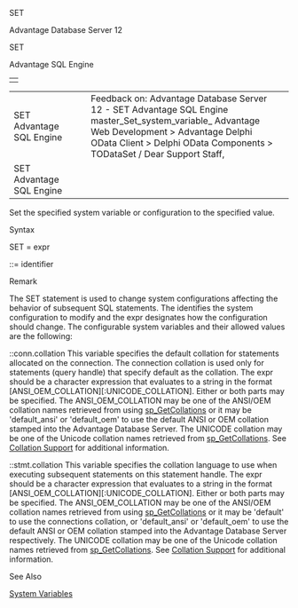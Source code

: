 SET <system variable>




Advantage Database Server 12  

SET <system variable>

Advantage SQL Engine

|  |
| --- |
|  |

|  |  |  |  |  |
| --- | --- | --- | --- | --- |
| SET <system variable>  Advantage SQL Engine |  |  | Feedback on: Advantage Database Server 12 - SET <system variable> Advantage SQL Engine master\_Set\_system\_variable\_ Advantage Web Development > Advantage Delphi OData Client > Delphi OData Components > TODataSet / Dear Support Staff, |  |
| SET <system variable>  Advantage SQL Engine |  |  |  |  |

Set the specified system variable or configuration to the specified value.

Syntax

SET <system variable> = expr

<system variable> ::= identifier

Remark

The SET <system variable> statement is used to change system configurations affecting the behavior of subsequent SQL statements. The <system variable> identifies the system configuration to modify and the expr designates how the configuration should change. The configurable system variables and their allowed values are the following:

::conn.collation This variable specifies the default collation for statements allocated on the connection. The connection collation is used only for statements (query handle) that specify default as the collation. The expr should be a character expression that evaluates to a string in the format [ANSI\_OEM\_COLLATION][:UNICODE\_COLLATION]. Either or both parts may be specified. The ANSI\_OEM\_COLLATION may be one of the ANSI/OEM collation names retrieved from using [sp\_GetCollations](master_sp_getcollations.htm) or it may be 'default\_ansi' or 'default\_oem' to use the default ANSI or OEM collation stamped into the Advantage Database Server. The UNICODE collation may be one of the Unicode collation names retrieved from [sp\_GetCollations](master_sp_getcollations.htm). See [Collation Support](master_collation_support.htm) for additional information.

::stmt.collation This variable specifies the collation language to use when executing subsequent statements on this statement handle. The expr should be a character expression that evaluates to a string in the format [ANSI\_OEM\_COLLATION][:UNICODE\_COLLATION]. Either or both parts may be specified. The ANSI\_OEM\_COLLATION may be one of the ANSI/OEM collation names retrieved from using [sp\_GetCollations](master_sp_getcollations.htm) or it may be 'default' to use the connections collation, or 'default\_ansi' or 'default\_oem' to use the default ANSI or OEM collation stamped into the Advantage Database Server respectively. The UNICODE collation may be one of the Unicode collation names retrieved from [sp\_GetCollations](master_sp_getcollations.htm). See [Collation Support](master_collation_support.htm) for additional information.

See Also

[System Variables](master_system_variables.htm)